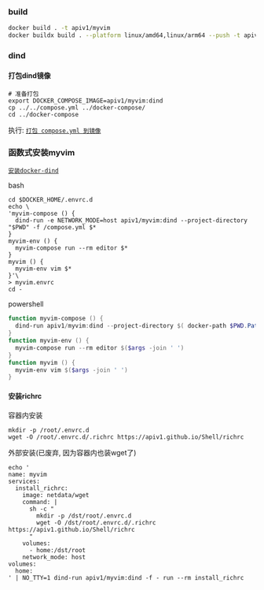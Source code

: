 ### build

```bash
docker build . -t apiv1/myvim
docker buildx build . --platform linux/amd64,linux/arm64 --push -t apiv1/myvim
```

### dind

#### 打包dind镜像

```shell
# 准备打包
export DOCKER_COMPOSE_IMAGE=apiv1/myvim:dind
cp ../../compose.yml ../docker-compose/
cd ../docker-compose
```

执行: [`打包 compose.yml 到镜像`](../docker-compose/README.md#打包配置到镜像-示例)

### 函数式安装myvim

[`安装docker-dind`](../dind/README.md#docker-dind)

bash

```shell
cd $DOCKER_HOME/.envrc.d
echo \
'myvim-compose () {
  dind-run -e NETWORK_MODE=host apiv1/myvim:dind --project-directory "$PWD" -f /compose.yml $*
}
myvim-env () {
  myvim-compose run --rm editor $*
}
myvim () {
  myvim-env vim $*
}'\
> myvim.envrc
cd -
```

powershell

```powershell
function myvim-compose () {
  dind-run apiv1/myvim:dind --project-directory $( docker-path $PWD.Path ) -f /compose.yml $($args -join ' ')
}
function myvim-env () {
  myvim-compose run --rm editor $($args -join ' ')
}
function myvim () {
  myvim-env vim $($args -join ' ')
}
```

#### 安装richrc

容器内安装

```shell
mkdir -p /root/.envrc.d
wget -O /root/.envrc.d/.richrc https://apiv1.github.io/Shell/richrc
```

外部安装(已废弃, 因为容器内也装wget了)

```shell
echo '
name: myvim
services:
  install_richrc:
    image: netdata/wget
    command: |
      sh -c "
        mkdir -p /dst/root/.envrc.d
        wget -O /dst/root/.envrc.d/.richrc https://apiv1.github.io/Shell/richrc
      "
    volumes:
      - home:/dst/root
    network_mode: host
volumes:
  home:
' | NO_TTY=1 dind-run apiv1/myvim:dind -f - run --rm install_richrc
```
